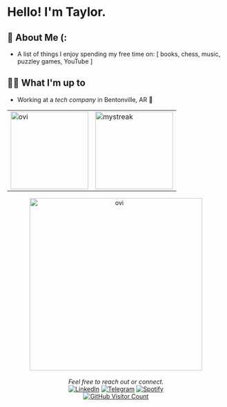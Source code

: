 # Hello! I'm Taylor.

## 📖 About Me (:
- A list of things I enjoy spending my free time on: \[ books, chess, music, puzzley games, YouTube ]

## 👨‍💻 What I'm up to
- Working at a _tech company_ in Bentonville, AR 👀

<div align='center'>
    <table border="0">
        <tr>
            <td>
                <img height="180em"
                     src="https://github-readme-stats.vercel.app/api/top-langs?username=STaylorT&show_icons=true&locale=en&layout=compact&theme=dark" 
                     alt="ovi" />
            </td>
            <td>
                <img height="180em" 
                     src="https://github-readme-streak-stats.herokuapp.com/?user=STaylorT&theme=tokyonight" 
                     alt="mystreak"/>
            </td>
        </tr>
    </table>
</div>

<div align='center'>
    <img height="400em" src="https://wakatime.com/share/@74f2ab08-85f7-4b52-bcce-8de32deddf7c/8e6fd600-650e-40e5-ac3c-be82e0bbe3bd.svg" alt="ovi" />
</div>

<!-- <figure><embed src="https://wakatime.com/share/@74f2ab08-85f7-4b52-bcce-8de32deddf7c/8e6fd600-650e-40e5-ac3c-be82e0bbe3bd.svg"></embed></figure> -->

</br>
<div align='center'>
    <em>Feel free to reach out or connect.</em>
    </br>
    <a href="https://www.linkedin.com/in/sean-taylor-thomas/" target="_blank"><img src="https://img.shields.io/badge/LinkedIn-%230077B5.svg?&&logo=linkedin&logoColor=white" alt="LinkedIn"></a>
    <!-- <a href="https://www.instagram.com/dhanushka_m/" target="_blank"><img src="https://img.shields.io/badge/Instagram-%23E4405F.svg?&style=flat-square&logo=instagram&logoColor=white" alt="Instagram"></a>
    <a href="https://www.facebook.com/dhanushka.madushan.37" target="_blank"><img src="https://img.shields.io/badge/Facebook-%231877F2.svg?&style=flat-square&logo=facebook&logoColor=white" alt="Facebook"></a>
    -->
    <a href="https://t.me/STaylorT" target="_blank"><img src="https://img.shields.io/badge/-telegram-red?color=white&logo=telegram&logoColor=black" alt="Telegram"></a>
    <a href="https://open.spotify.com/user/taylo.thomas?si=7152b364944d4d27" target="_blank"><img src="https://img.shields.io/badge/Spotify-%231ED760.svg?&&logo=spotify&logoColor=white" alt="Spotify"></a>
    </br>
    <a href="https://github.com/STaylorT/" target="_blank"> <img src="https://visitor-badge.glitch.me/badge?page_id=${STaylorT}.${STaylorT}" alt="GitHub Visitor Count"></a>

</div>

<!---
STaylorT/STaylorT is a ✨ special ✨ repository because its `README.md` (this file) appears on your GitHub profile.
You can click the Preview link to take a look at your changes.
--->
